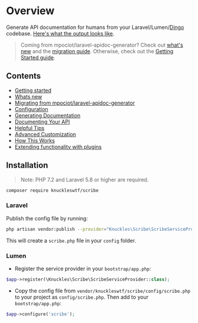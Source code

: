 # Overview

Generate API documentation for humans from your Laravel/Lumen/[Dingo](https://github.com/dingo/api) codebase. [Here's what the output looks like](https://shalvah.me/TheCensorshipAPI/).

> Coming from mpociot/laravel-apidoc-generator? Check out [what's new](whats-new.md) and the [migration guide](migrating.md). Otherwise, check out the [Getting Started guide](guide-getting-started.md).

## Contents
* [Getting started](guide-getting-started.md)
* [Whats new](whats-new.md)
* [Migrating from mpociot/laravel-apidoc-generator](migrating.md)
* [Configuration](config.md)
* [Generating Documentation](generating-documentation.md)
* [Documenting Your API](documenting.md)
* [Helpful Tips](helpful-tips.md)
* [Advanced Customization](customization.md)
* [How This Works](description.md)
* [Extending functionality with plugins](plugins.md)

## Installation
> Note: PHP 7.2 and Laravel 5.8 or higher are required.

```sh
composer require knuckleswtf/scribe
```

### Laravel
Publish the config file by running:

```bash
php artisan vendor:publish --provider="Knuckles\Scribe\ScribeServiceProvider" --tag=scribe-config
```
This will create a `scribe.php` file in your `config` folder.

### Lumen
- Register the service provider in your `bootstrap/app.php`:

```php
$app->register(\Knuckles\Scribe\ScribeServiceProvider::class);
```

- Copy the config file from `vendor/knuckleswtf/scribe/config/scribe.php` to your project as `config/scribe.php`. Then add to your `bootstrap/app.php`:

```php
$app->configure('scribe');
```
